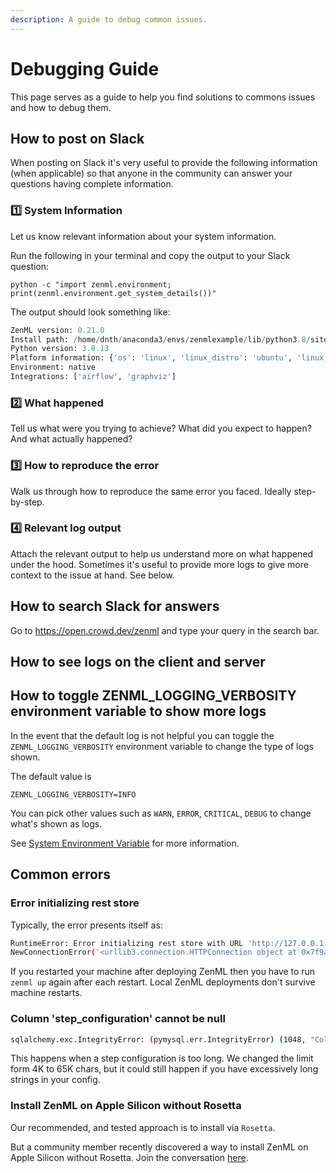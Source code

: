 ```yaml
---
description: A guide to debug common issues.
---
```


# Debugging Guide
This page serves as a guide to help you find solutions to commons issues and how to debug them.

## How to post on Slack
When posting on Slack it's very useful to provide the following information (when applicable) so that anyone in 
the community can answer your questions having complete information.

### 1️⃣ System Information
Let us know relevant information about your system information.

Run the following in your terminal and copy the output to your Slack question:

`python -c "import zenml.environment; print(zenml.environment.get_system_details())"`

The output should look something like:

```python
ZenML version: 0.21.0
Install path: /home/dnth/anaconda3/envs/zenmlexample/lib/python3.8/site-packages/zenml
Python version: 3.8.13
Platform information: {'os': 'linux', 'linux_distro': 'ubuntu', 'linux_distro_like': 'debian', 'linux_distro_version': '20.04'}
Environment: native
Integrations: ['airflow', 'graphviz']
```

### 2️⃣ What happened
Tell us what were you trying to achieve? 
What did you expect to happen?
And what actually happened?

### 3️⃣ How to reproduce the error
Walk us through how to reproduce the same error you faced. 
Ideally step-by-step.

### 4️⃣ Relevant log output
Attach the relevant output to help us understand more on what happened under the hood.
Sometimes it's useful to provide more logs to give more context to the issue at hand.
See below.

## How to search Slack for answers
Go to https://open.crowd.dev/zenml and type your query in the search bar.

## How to see logs on the client and server


## How to toggle ZENML_LOGGING_VERBOSITY environment variable to show more logs
In the event that the default log is not helpful you can toggle the `ZENML_LOGGING_VERBOSITY` environment variable to change the type of logs shown.

The default value is

```shell
ZENML_LOGGING_VERBOSITY=INFO
```

You can pick other values such as `WARN`, `ERROR`, `CRITICAL`, `DEBUG` to change what's shown as logs.

See [System Environment Variable](../guidelines/system-environmental-variables.md) for more information.

## Common errors

### Error initializing rest store

Typically, the error presents itself as: 

```bash
RuntimeError: Error initializing rest store with URL 'http://127.0.0.1:8237': HTTPConnectionPool(host='127.0.0.1', port=8237): Max retries exceeded with url: /api/v1/login (Caused by 
NewConnectionError('<urllib3.connection.HTTPConnection object at 0x7f9abb198550>: Failed to establish a new connection: [Errno 61] Connection refused'))
```

If you restarted your machine after deploying ZenML then you have to run `zenml up` again after each restart.
Local ZenML deployments don't survive machine restarts.


### Column 'step_configuration' cannot be null

```bash
sqlalchemy.exc.IntegrityError: (pymysql.err.IntegrityError) (1048, "Column 'step_configuration' cannot be null")
```

This happens when a step configuration is too long. 
We changed the limit form 4K to 65K chars, but it could still happen if you have excessively long strings in your config.

### Install ZenML on Apple Silicon without Rosetta
Our recommended, and tested approach is to install via `Rosetta`. 

But a community member recently discovered a way to install ZenML on Apple Silicon without Rosetta.
Join the conversation [here](https://open.crowd.dev/zenml/for-what-its-worth-i-was-able-to-successfully-install?q=&p=1).